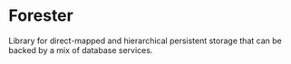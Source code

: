 # Forester
Library for direct-mapped and hierarchical persistent storage that can be backed by a mix of database services.
